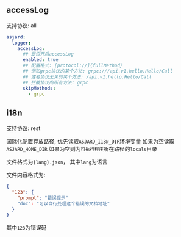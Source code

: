## accessLog

支持协议: all

```yaml
asjard:
  logger:
    accessLog:
      ## 是否开启accessLog
      enabled: true
      ## 配置格式: [protocol://]{fullMethod}
      ## 例如grpc协议的某个方法: grpc:///api.v1.hello.Hello/Call
      ## 或者协议无关的某个方法: /api.v1.hello.Hello/Call
      ## 拦截协议的所有方法: grpc
      skipMethods:
        - grpc
```

## i18n

支持协议: rest

国际化配置存放路径, 优先读取`ASJARD_I18N_DIR`环境变量
如果为空读取`ASJARD_HOME_DIR`
如果为空则为`可执行程序`所在路径的`locals`目录

文件格式为`{lang}.json`， 其中`lang`为语言

文件内容格式为:

```json
{
  "123": {
    "prompt": "错误提示"
    "doc": "可以自行处理这个错误的文档地址"
  }
}
```

其中`123`为错误码
